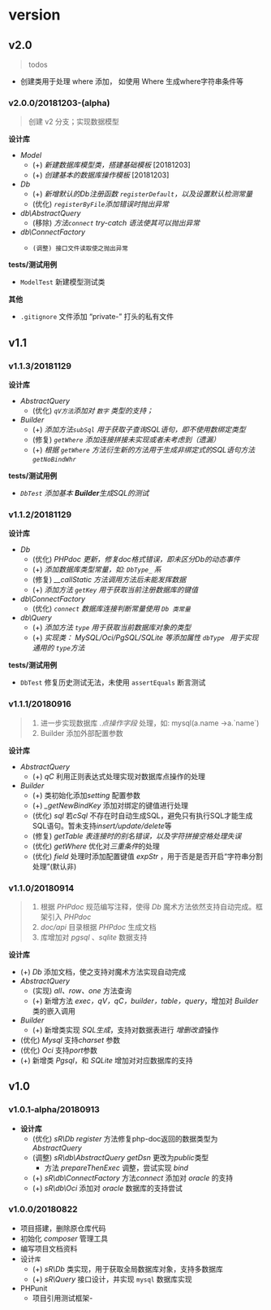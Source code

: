 # version

## v2.0

> todos

- 创建类用于处理 where 添加， 如使用 Where 生成where字符串条件等



### v2.0.0/20181203-(alpha)

> 创建 v2 分支；实现数据模型

**设计库**

- *Model*
  - (+) *新建数据库模型类，搭建基础模板*    [20181203]
  - (+) *创建基本的数据库操作模板*      [20181203]
- *Db*
  - (+) *新增默认的Db注册函数 `registerDefault`，以及设置默认检测常量*
  - (优化) *`registerByFile`添加错误时抛出异常*
- *db\AbstractQuery*
  - (移除) *方法`connect` try-catch 语法使其可以抛出异常*
- *db\ConnectFactory*
  - 	(调整) 接口文件读取使之抛出异常

**tests/测试用例**

- `ModelTest` 新建模型测试类

**其他**

- `.gitignore` 文件添加 “private-” 打头的私有文件



## v1.1

### v1.1.3/20181129

**设计库**

- *AbstractQuery*
  - (优化) *`qV方法`添加对 `数字` 类型的支持；*
- *Builder*
  - (+) *添加方法`subSql` 用于获取子查询SQL语句，即不使用数绑定类型*
  - (修复) *`getWhere` 添加连接拼接未实现或者未考虑到（遗漏）*
  - (+) *根据 `getWhere` 方法衍生新的方法用于生成非绑定式的SQL语句方法`getNoBindWhr`*

**tests/测试用例**

- _`DbTest` 添加基本 **Builder**生成SQL的测试_



### v1.1.2/20181129

**设计库**

- *Db*
  - (优化) *PHPdoc 更新，修复doc格式错误，即未区分Db的动态事件*
  - (+) *添加数据库类型常量，如: `DbType_` 系*
  - (修复) *__callStatic 方法调用方法后未能发挥数据*
  - (+) *添加方法 `getKey` 用于获取当前注册数据库的键值*
- *db\ConnectFactory*
  - (优化) *`connect` 数据库连接判断常量使用 `Db 类常量`*
- *db\Query*
  - (+) *添加方法 `type` 用于获取当前数据库对象的类型*
  - (+) *实现类： MySQL/Oci/PgSQL/SQLite 等添加属性 `dbType ` 用于实现通用的 `type`方法*

**tests/测试用例**

- `DbTest` 修复历史测试无法，未使用 `assertEquals` 断言测试



### v1.1.1/20180916

> 1. 进一步实现数据库 *.点操作字段* 处理，如:  mysql(a.name ->a.\`name\`)
> 2. Builder 添加外部配置参数

**设计库**

- *AbstractQuery*
  - (+) *qC* 利用正则表达式处理实现对数据库点操作的处理
- *Builder*
  - (+) 类初始化添加*setting* 配置参数
  - (+) *_getNewBindKey* 添加对绑定的键值进行处理
  - (优化) *sql* 若*cSql* 不存在时自动生成SQL，避免只有执行SQL才能生成SQL语句。暂未支持*insert/update/delete*等
  - (修复) *getTable* *表连接时的别名错误，以及字符拼接空格处理失误*
  - (优化) *getWhere* 优化对*三重条件*的处理
  - (优化) *field* 处理时添加配置键值 *expStr* ，用于否是是否开启“字符串分割处理”(默认非)



### v1.1.0/20180914

> 1. 根据 *PHPdoc* 规范编写注释，使得 *Db* 魔术方法依然支持自动完成。框架引入 *PHPdoc*
> 2. *doc/api* 目录根据 *PHPdoc* 生成文档
> 3. 库增加对 *pgsql* 、*sqlite* 数据支持

**设计库**

- (+) *Db* 添加文档，使之支持对魔术方法实现自动完成
- *AbstractQuery*
  - (实现) *all、row、one* 方法查询
  - (+) 新增方法 *exec，qV，qC，builder，table，query*，增加对 *Builder* 类的嵌入调用
- *Builder*
  - (+) 新增类实现 *SQL生成*，支持对数据表进行 *增删改查*操作
- (优化) *Mysql* 支持*charset* 参数
- (优化) *Oci* 支持*port*参数
- (+) 新增类 *Pgsql*，和 *SQLite* 增加对对应数据库的支持



## v1.0

### v1.0.1-alpha/20180913

- **设计库**
  - (优化) *sR\Db* *register* 方法修复php-doc返回的数据类型为 *AbstractQuery*
  - (调整) *sR\db\AbstractQuery* *getDsn* 更改为*public*类型
    - 方法 *prepareThenExec* 调整，尝试实现 *bind* 
  - (+) *sR\db\ConnectFactory* 方法*connect* 添加对 *oracle* 的支持
  - (+) *sR\db\Oci* 添加对 *oracle* 数据库的支持尝试

### v1.0.0/20180822

- 项目搭建，删除原仓库代码
- 初始化 *composer* 管理工具
- 编写项目文档资料
- 设计``库``
  - (+) *sR\Db* 类实现，用于获取全局数据库对象，支持多数据库
  - (+) *sR\Query* 接口设计，并实现 ``mysql`` 数据库实现
- PHPunit
  - 项目引用测试框架-